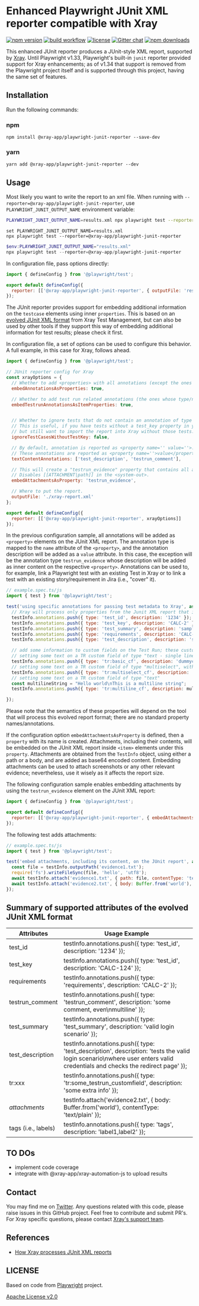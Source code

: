 # Enhanced Playwright JUnit XML reporter compatible with Xray

[![npm version](https://img.shields.io/npm/v/@xray-app/playwright-junit-reporter.svg?style=flat-square)](https://www.npmjs.com/package/@xray-app/playwright-junit-reporter)
[![build workflow](https://github.com/Xray-App/playwright-junit-reporter/actions/workflows/build.yml/badge.svg)](https://github.com/Xray-App/playwright-junit-reporter/actions/workflows/build.yml)
[![license](https://img.shields.io/badge/License-Apache%202-green.svg)](https://opensource.org/license/apache-2-0/)
[![Gitter chat](https://badges.gitter.im/gitterHQ/gitter.png)](https://gitter.im/Xray-App/community)
[![npm downloads](https://img.shields.io/npm/dm/@xray-app/playwright-junit-reporter.svg?style=flat-square)](http://npm-stat.com/charts.html?package=@xray-app/playwright-junit-reporter)

This enhanced JUnit reporter produces a JUnit-style XML report, supported by [Xray](https://www.getxray.app).
Until Playwright v1.33, Playwright's built-in `junit` reporter provided support for Xray enhancements; as of v1.34 that support is removed from the Playwright project itself and is supported through this project, having the same set of features.

## Installation

Run the following commands:

### npm

`npm install @xray-app/playwright-junit-reporter --save-dev`

### yarn

`yarn add @xray-app/playwright-junit-reporter --dev`

## Usage

Most likely you want to write the report to an xml file. When running with `--reporter=@xray-app/playwright-junit-reporter`, use `PLAYWRIGHT_JUNIT_OUTPUT_NAME` environment variable:

```bash tab=bash-bash
PLAYWRIGHT_JUNIT_OUTPUT_NAME=results.xml npx playwright test --reporter=@xray-app/playwright-junit-reporter
```

```batch tab=bash-batch
set PLAYWRIGHT_JUNIT_OUTPUT_NAME=results.xml
npx playwright test --reporter=@xray-app/playwright-junit-reporter
```

```powershell tab=bash-powershell
$env:PLAYWRIGHT_JUNIT_OUTPUT_NAME="results.xml"
npx playwright test --reporter=@xray-app/playwright-junit-reporter
```

In configuration file, pass options directly:

```js
import { defineConfig } from '@playwright/test';

export default defineConfig({
  reporter: [['@xray-app/playwright-junit-reporter', { outputFile: 'results.xml' }]],
});
```

The JUnit reporter provides support for embedding additional information on the `testcase` elements using inner `properties`. This is based on an [evolved JUnit XML format](https://docs.getxray.app/display/XRAYCLOUD/Taking+advantage+of+JUnit+XML+reports) from Xray Test Management, but can also be used by other tools if they support this way of embedding additional information for test results; please check it first.

In configuration file, a set of options can be used to configure this behavior. A full example, in this case for Xray, follows ahead.

```js
import { defineConfig } from '@playwright/test';

// JUnit reporter config for Xray
const xrayOptions = {
  // Whether to add <properties> with all annotations (except the ones that start with "tr:"); default is false.
  embedAnnotationsAsProperties: true,

  // Whether to add test run related annotations (the ones whose type/name is "tr:xxxx"), that map to custom fields on the Test Runs, as <items> within a special `<property name="testrun_customfields">`; default is false.
  embedTestrunAnnotationsAsItemProperties: true,


  // Whether to ignore tests that do not contain an annotation of type 'test_key'; default is false
  // This is useful, if you have tests without a test_key property in your testsuite, 
  // but still want to import the report into Xray without those tests.
  ignoreTestCasesWithoutTestKey: false,

  // By default, annotation is reported as <property name='' value=''>.
  // These annotations are reported as <property name=''>value</property>. This only applies if using the `embedAnnotationsAsProperties` setting; it's not applicable to the test run related annotations that are handled by the `embedAnnotationsAsItemProperties` setting.
  textContentAnnotations: ['test_description', 'testrun_comment'],

  // This will create a "testrun_evidence" property that contains all attachments. Each attachment is added as an inner <item> element.
  // Disables [[ATTACHMENT|path]] in the <system-out>.
  embedAttachmentsAsProperty: 'testrun_evidence',

  // Where to put the report.
  outputFile: './xray-report.xml'
};

export default defineConfig({
  reporter: [['@xray-app/playwright-junit-reporter', xrayOptions]]
});
```

In the previous configuration sample, all annotations will be added as `<property>` elements on the JUnit XML report. The annotation type is mapped to the `name` attribute of the `<property>`, and the annotation description will be added as a `value` attribute. In this case, the exception will be the annotation type `testrun_evidence` whose description will be added as inner content on the respective `<property>`.
Annotations can be used to, for example, link a Playwright test with an existing Test in Xray or to link a test with an existing story/requirement in Jira (i.e., "cover" it).

```js
// example.spec.ts/js
import { test } from '@playwright/test';

test('using specific annotations for passing test metadata to Xray', async ({}, testInfo) => {
  // Xray will process only properties from the Junit XML report that it is aware of; other properties are discarded
  testInfo.annotations.push({ type: 'test_id', description: '1234' });
  testInfo.annotations.push({ type: 'test_key', description: 'CALC-2' });
  testInfo.annotations.push({ type: 'test_summary', description: 'sample summary' });
  testInfo.annotations.push({ type: 'requirements', description: 'CALC-5,CALC-6' });
  testInfo.annotations.push({ type: 'test_description', description: 'sample description' });

  // add some information to custom fields on the Test Run; these custom fields need to be created before in Xray settings, eventually on the project settings
  // setting some text on a TR custom field of type "text - single line"
  testInfo.annotations.push({ type: 'tr:basic_cf', description: 'dummycontent' });
  // setting some text on a TR custom field of type "multiselect", with checked options delimited using ;
  testInfo.annotations.push({ type: 'tr:multiselect_cf', description: 'a;b;c' });
  // setting some text on a TR custom field of type "text"
  const multilineString = "Hello world\nThis is a multiline string";
  testInfo.annotations.push({ type: 'tr:multiline_cf', description: multilineString });

});
```

Please note that the semantics of these properties will depend on the tool that will process this evolved report format; there are no standard property names/annotations.

If the configuration option `embedAttachmentsAsProperty` is defined, then a `property` with its name is created. Attachments, including their contents, will be embedded on the JUnit XML report inside `<item>` elements under this `property`. Attachments are obtained from the `TestInfo` object, using either a path or a body, and are added as base64 encoded content.
Embedding attachments can be used to attach screenshots or any other relevant evidence; nevertheless, use it wisely as it affects the report size.

The following configuration sample enables embedding attachments by using the `testrun_evidence` element on the JUnit XML report:

```js
import { defineConfig } from '@playwright/test';

export default defineConfig({
  reporter: [['@xray-app/playwright-junit-reporter', { embedAttachmentsAsProperty: 'testrun_evidence', outputFile: 'results.xml' }]],
});
```

The following test adds attachments:

```js
// example.spec.ts/js
import { test } from '@playwright/test';

test('embed attachments, including its content, on the JUnit report', async ({}, testInfo) => {
  const file = testInfo.outputPath('evidence1.txt');
  require('fs').writeFileSync(file, 'hello', 'utf8');
  await testInfo.attach('evidence1.txt', { path: file, contentType: 'text/plain' });
  await testInfo.attach('evidence2.txt', { body: Buffer.from('world'), contentType: 'text/plain' });
});
```

## Summary of supported attributes of the evolved JUnit XML format


| Attributes | Usage Example |
|---|---|
| test_id  | testInfo.annotations.push({ type: 'test_id', description: '1234' }); |
| test_key  | testInfo.annotations.push({ type: 'test_id', description: 'CALC-124' }); |
| requirements  | testInfo.annotations.push({ type: 'requirements', description: 'CALC-2' }); |
| testrun_comment  | testInfo.annotations.push({ type: 'testrun_comment', description: 'some comment, even\nmultiline' }); |
| test_summary  | testInfo.annotations.push({ type: 'test_summary', description: 'valid login scenario' }); |
| test_description  | testInfo.annotations.push({ type: 'test_description', description: 'tests the valid login scenario\nwhere user enters valid credentials and checks the redirect page' }); |
| tr:xxx | testInfo.annotations.push({ type: 'tr:some_testrun_customfield', description: 'some extra info' }); |
| _attachments_ |  testInfo.attach('evidence2.txt', { body: Buffer.from('world'), contentType: 'text/plain' }); |
| tags (i.e., labels) |  testInfo.annotations.push({ type: 'tags', description: 'label1,label2' }); |


## TO DOs

- implement code coverage
- integrate with @xray-app/xray-automation-js to upload results

## Contact

You may find me on [Twitter](https://x.com/darktelecom).
Any questions related with this code, please raise issues in this GitHub project. Feel free to contribute and submit PR's.
For Xray specific questions, please contact [Xray's support team](https://jira.getxray.app/servicedesk/customer/portal/2).

## References

- [How Xray processes JUnit XML reports](https://docs.getxray.app/display/XRAYCLOUD/Taking+advantage+of+JUnit+XML+reports)

## LICENSE

Based on code from [Playwright](https://github.com/microsoft/playwright/) project.

[Apache License v2.0](LICENSE)
